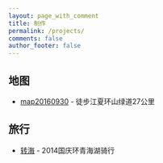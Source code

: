 ```yaml
---
layout: page_with_comment
title: 制作
permalink: /projects/
comments: false
author_footer: false
---
```

## 地图
* [map20160930][] - 徒步江夏环山绿道27公里

## 旅行
* [转海][] - 2014国庆环青海湖骑行





[map20160930]: http://ilao5.github.io/contents/20160930/20160930.html
[转海]: http://ilao5.github.io/contents/20141001/20141001.html

